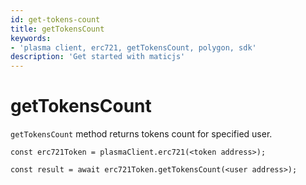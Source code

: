 ```yaml
---
id: get-tokens-count
title: getTokensCount
keywords: 
- 'plasma client, erc721, getTokensCount, polygon, sdk'
description: 'Get started with maticjs'
---
```


# getTokensCount

`getTokensCount` method returns tokens count for specified user.

```
const erc721Token = plasmaClient.erc721(<token address>);

const result = await erc721Token.getTokensCount(<user address>);

```
